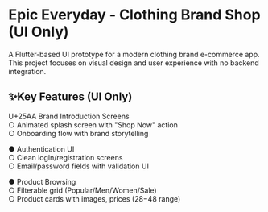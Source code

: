 # Epic Everyday - Clothing Brand Shop (UI Only)

A Flutter-based UI prototype for a modern clothing brand e-commerce app. This project focuses on visual design and user experience with no backend integration.

## ✨Key Features (UI Only)  

U+25AA Brand Introduction Screens  
○   Animated splash screen with "Shop Now" action  
○   Onboarding flow with brand storytelling  

● Authentication UI  
○ Clean login/registration screens  
○ Email/password fields with validation UI  

● Product Browsing  
○ Filterable grid (Popular/Men/Women/Sale)  
○ Product cards with images, prices ($28-$48 range)
